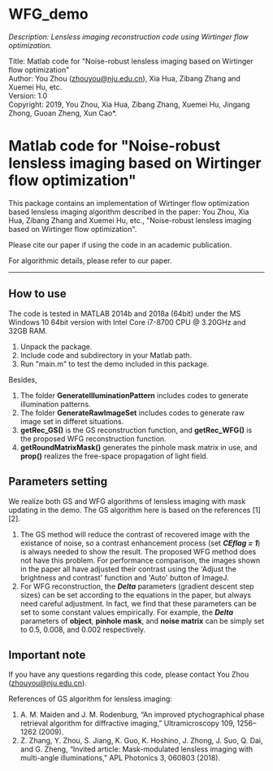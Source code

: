 # WFG_demo
*Description: Lensless imaging reconstruction code using Wirtinger flow optimization. <br>*

Title: Matlab code for "Noise-robust lensless imaging based on Wirtinger flow optimization" <br>
Author: You Zhou (zhouyou@nju.edu.cn), Xia Hua, Zibang Zhang and Xuemei Hu, etc. <br>
Version: 1.0 <br>
Copyright: 2019, You Zhou, Xia Hua, Zibang Zhang, Xuemei Hu, Jingang Zhong, Guoan Zheng, Xun Cao*. <br>

# Matlab code for "Noise-robust lensless imaging based on Wirtinger flow optimization"
This package contains an implementation of Wirtinger flow optimization based lensless imaging algorithm 
described in the paper: You Zhou, Xia Hua, Zibang Zhang and Xuemei Hu, etc., "Noise-robust lensless imaging 
based on Wirtinger flow optimization". <br>

Please cite our paper if using the code in an academic publication. <br>

For algorithmic details, please refer to our paper. <br>

---
## How to use
The code is tested in MATLAB 2014b and 2018a (64bit) under the MS Windows 10 64bit version with
Intel Core i7-8700 CPU @ 3.20GHz and 32GB RAM. <br>

1. Unpack the package.
2. Include code and subdirectory in your Matlab path.
3. Run "main.m" to test the demo included in this package.

Besides, <br>
1. The folder **GenerateIlluminationPattern** includes codes to generate illumination patterns.
2. The folder **GenerateRawImageSet** includes codes to generate raw image set in differet situations.
3. **getRec_GS()** is the GS reconstruction function, and **getRec_WFG()** is the proposed WFG 
reconstruction function.
4. **getRoundMatrixMask()** generates the pinhole mask matrix in use, and **prop()** realizes the 
free-space propagation of light field.

## Parameters setting
We realize both GS and WFG algorithms of lensless imaging with mask updating in the demo. The GS 
algorithm here is based on the references [1][2]. <br>
1. The GS method will reduce the contrast of recovered image with the existance of noise, so a contrast 
enhancement process (set ***CEflag = 1***) is always needed to show the result. The proposed WFG method 
does not have this problem. For performance comparison, the images shown in the paper all have adjusted 
their contrast using the 'Adjust the brightness and contrast' function and 'Auto' button of ImageJ. 
2. For WFG reconstruction, the ***Delta*** parameters (gradient descent step sizes) can be set according 
to the equations in the paper, but always need careful adjustment. In fact, we find that these parameters 
can be set to some constant values empirically. For example, the ***Delta*** parameters of **object**, 
**pinhole mask**, and **noise matrix** can be simply set to 0.5, 0.008, and 0.002 respectively. 

## Important note
If you have any questions regarding this code, please contact You Zhou (zhouyou@nju.edu.cn).

References of GS algorithm for lensless imaging: <br>
1. A. M. Maiden and J. M. Rodenburg, “An improved ptychographical phase retrieval algorithm for diffractive imaging,”
Ultramicroscopy 109, 1256–1262 (2009).
2. Z. Zhang, Y. Zhou, S. Jiang, K. Guo, K. Hoshino, J. Zhong, J. Suo, Q. Dai, and G. Zheng, “Invited article:
Mask-modulated lensless imaging with multi-angle illuminations,” APL Photonics 3, 060803 (2018).
